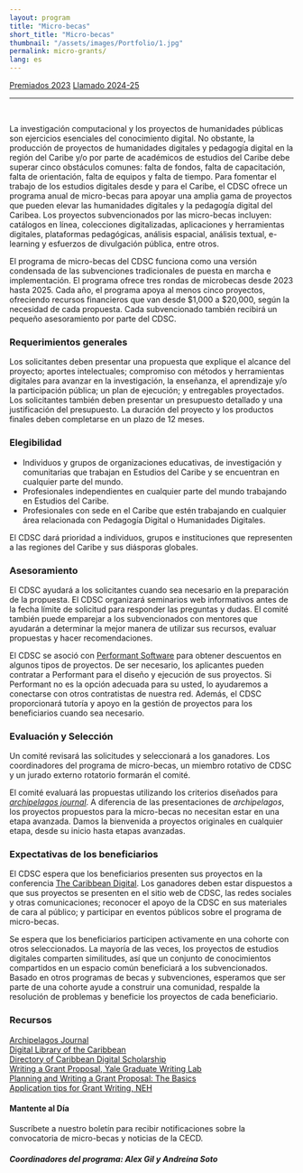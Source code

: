 ```yaml
---
layout: program
title: "Micro-becas"
short_title: "Micro-becas"
thumbnail: "/assets/images/Portfolio/1.jpg"
permalink: micro-grants/
lang: es
---
```


<div class="project-demo-btn">
        <a class="btn project-btn" href="{{site.baseurl}}/microgrant-recipients-2023/">Premiados 2023</a>
        <a class="btn project-btn" href="{{site.baseurl}}/micro-grants/cfp2024/">Llamado 2024-25</a>
    </div>
<hr>
<br>

<div class="portfolio-details">
   <p>La investigación computacional y los proyectos de humanidades
públicas son ejercicios esenciales del conocimiento digital. No
obstante, la producción de proyectos de humanidades digitales y
pedagogía digital en la región del Caribe y/o por parte de académicos de
estudios del Caribe debe superar cinco obstáculos comunes: falta de
fondos, falta de capacitación, falta de orientación, falta de equipos y
falta de tiempo. Para fomentar el trabajo de los estudios digitales
desde y para el Caribe, el CDSC ofrece un programa anual de micro-becas
para apoyar una amplia gama de proyectos que pueden elevar las
humanidades digitales y la pedagogía digital del Caribea. Los proyectos
subvencionados por las micro-becas incluyen: catálogos en línea,
colecciones digitalizadas, aplicaciones y herramientas digitales,
plataformas pedagógicas, análisis espacial, análisis textual, e-learning
y esfuerzos de divulgación pública, entre otros.</p>
<p>El programa de micro-becas del CDSC funciona como una versión
condensada de las subvenciones tradicionales de puesta en marcha e
implementación. El programa ofrece tres rondas de microbecas desde 2023
hasta 2025. Cada año, el programa apoya al menos cinco proyectos,
ofreciendo recursos financieros que van desde $1,000 a $20,000, según la
necesidad de cada propuesta. Cada subvencionado también recibirá un
pequeño asesoramiento por parte del CDSC.</p>
<h3 id="requerimientos-generales">Requerimientos generales</h3>
<p>Los solicitantes deben presentar una propuesta que explique el
alcance del proyecto; aportes intelectuales; compromiso con métodos y
herramientas digitales para avanzar en la investigación, la enseñanza,
el aprendizaje y/o la participación pública; un plan de ejecución; y
entregables proyectados. Los solicitantes también deben presentar un
presupuesto detallado y una justificación del presupuesto. La duración
del proyecto y los productos finales deben completarse en un plazo de 12
meses.</p>
<h3 id="elegibilidad">Elegibilidad</h3>
<ul>
<li>Individuos y grupos de organizaciones educativas, de investigación y
comunitarias que trabajan en Estudios del Caribe y se encuentran en
cualquier parte del mundo.</li>
<li>Profesionales independientes en cualquier parte del mundo trabajando
en Estudios del Caribe.</li>
<li>Profesionales con sede en el Caribe que estén trabajando en cualquier
área relacionada con Pedagogía Digital o Humanidades Digitales.</li>
</ul>
<p>El CDSC dará prioridad a individuos, grupos e instituciones que
representen a las regiones del Caribe y sus diásporas globales.</p>
<h3 id="asesoramiento">Asesoramiento</h3>
<p>El CDSC ayudará a los solicitantes cuando sea necesario en la
preparación de la propuesta. El CDSC organizará seminarios web
informativos antes de la fecha límite de solicitud para responder las
preguntas y dudas. El comité también puede emparejar a los
subvencionados con mentores que ayudarán a determinar la mejor manera de
utilizar sus recursos, evaluar propuestas y hacer recomendaciones.</p>
<p>El CDSC se asoció con <a
href="https://www.performantsoftware.com/"><u>Performant
Software</u></a> para obtener descuentos en algunos tipos de proyectos.
De ser necesario, los aplicantes pueden contratar a Performant para el
diseño y ejecución de sus proyectos. Si Performant no es la opción
adecuada para su usted, lo ayudaremos a conectarse con otros
contratistas de nuestra red. Además, el CDSC proporcionará tutoría y
apoyo en la gestión de proyectos para los beneficiarios cuando sea
necesario.</p>
<h3 id="evaluación-y-selección">Evaluación y Selección</h3>
<p>Un comité revisará las solicitudes y seleccionará a los ganadores.
Los coordinadores del programa de micro-becas, un miembro rotativo de
CDSC y un jurado externo rotatorio formarán el comité.</p>
<p>El comité evaluará las propuestas utilizando los criterios diseñados
para <a href="https://archipelagosjournal.org/reviewers.html"
target="_blank"><em>archipelagos journal</em></a>.
A diferencia de las presentaciones de <em>archipelagos</em>,
los proyectos propuestos para la micro-becas no necesitan estar en una
etapa avanzada. Damos la bienvenida a proyectos originales en cualquier
etapa, desde su inicio hasta etapas avanzadas.</p>
<h3 id="expectativas-de-los-beneficiarios">Expectativas de los
beneficiarios</h3>
<p>El CDSC espera que los beneficiarios presenten sus proyectos en la
conferencia <a href="http://caribbeandigitalnyc.net/"><u>The Caribbean
Digital</u></a>. Los ganadores deben estar dispuestos a que sus
proyectos se presenten en el sitio web de CDSC, las redes sociales y
otras comunicaciones; reconocer el apoyo de la CDSC en sus materiales de
cara al público; y participar en eventos públicos sobre el programa de
micro-becas.</p>
<p>Se espera que los beneficiarios participen activamente en una cohorte
con otros seleccionados. La mayoría de las veces, los proyectos de
estudios digitales comparten similitudes, así que un conjunto de
conocimientos compartidos en un espacio común beneficiará a los
subvencionados. Basado en otros programas de becas y subvenciones,
esperamos que ser parte de una cohorte ayude a construir una comunidad,
respalde la resolución de problemas y beneficie los proyectos de cada
beneficiario.</p>
<h3 id="recursos">Recursos </h3>

<p><a href="https://archipelagosjournal.org/index.html"><u>Archipelagos
Journal</u></a><br><a href="https://www.dloc.com/"><u>Digital Library of the
Caribbean</u></a><br><a href="https://caribbeandigitalnyc.net/caridischo/"><u>Directory of
Caribbean Digital Scholarship</u></a><br><a
href="https://poorvucenter.yale.edu/sites/default/files/files/writing_a_grant_proposal_in_the_sciences-1.pdf"><u>Writing
a Grant Proposal, Yale Graduate Writing Lab</u></a><br><a
href="https://writing.wisc.edu/handbook/assignments/grants-2/"><u>Planning
and Writing a Grant Proposal: The Basics</u></a><br><a
href="https://www.neh.gov/sites/default/files/inline-files/Application%20tips.pdf"><u>Application
tips for Grant Writing, NEH</u></a></p>

   <h4>Mantente al Día</h4>
   <p>Suscríbete a nuestro boletín para recibir notificaciones sobre la convocatoria de micro-becas y noticias de la CECD.</p>
   <h5>Coordinadores del programa: Alex Gil y Andreína Soto</h5>
</div>
